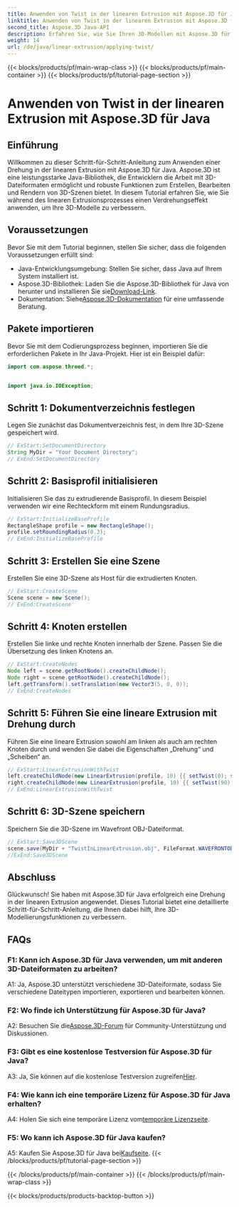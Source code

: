 ```yaml
---
title: Anwenden von Twist in der linearen Extrusion mit Aspose.3D für Java
linktitle: Anwenden von Twist in der linearen Extrusion mit Aspose.3D für Java
second_title: Aspose.3D Java-API
description: Erfahren Sie, wie Sie Ihren 3D-Modellen mit Aspose.3D für Java eine besondere Note verleihen. Befolgen Sie unsere Schritt-für-Schritt-Anleitung für verbesserte lineare Extrusionseffekte.
weight: 14
url: /de/java/linear-extrusion/applying-twist/
---
```


{{< blocks/products/pf/main-wrap-class >}}
{{< blocks/products/pf/main-container >}}
{{< blocks/products/pf/tutorial-page-section >}}

# Anwenden von Twist in der linearen Extrusion mit Aspose.3D für Java

## Einführung

Willkommen zu dieser Schritt-für-Schritt-Anleitung zum Anwenden einer Drehung in der linearen Extrusion mit Aspose.3D für Java. Aspose.3D ist eine leistungsstarke Java-Bibliothek, die Entwicklern die Arbeit mit 3D-Dateiformaten ermöglicht und robuste Funktionen zum Erstellen, Bearbeiten und Rendern von 3D-Szenen bietet. In diesem Tutorial erfahren Sie, wie Sie während des linearen Extrusionsprozesses einen Verdrehungseffekt anwenden, um Ihre 3D-Modelle zu verbessern.

## Voraussetzungen

Bevor Sie mit dem Tutorial beginnen, stellen Sie sicher, dass die folgenden Voraussetzungen erfüllt sind:

- Java-Entwicklungsumgebung: Stellen Sie sicher, dass Java auf Ihrem System installiert ist.
-  Aspose.3D-Bibliothek: Laden Sie die Aspose.3D-Bibliothek für Java von herunter und installieren Sie sie[Download-Link](https://releases.aspose.com/3d/java/).
-  Dokumentation: Siehe[Aspose.3D-Dokumentation](https://reference.aspose.com/3d/java/) für eine umfassende Beratung.

## Pakete importieren

Bevor Sie mit dem Codierungsprozess beginnen, importieren Sie die erforderlichen Pakete in Ihr Java-Projekt. Hier ist ein Beispiel dafür:

```java
import com.aspose.threed.*;


import java.io.IOException;
```

## Schritt 1: Dokumentverzeichnis festlegen

Legen Sie zunächst das Dokumentverzeichnis fest, in dem Ihre 3D-Szene gespeichert wird.

```java
// ExStart:SetDocumentDirectory
String MyDir = "Your Document Directory";
// ExEnd:SetDocumentDirectory
```

## Schritt 2: Basisprofil initialisieren

Initialisieren Sie das zu extrudierende Basisprofil. In diesem Beispiel verwenden wir eine Rechteckform mit einem Rundungsradius.

```java
// ExStart:InitializeBaseProfile
RectangleShape profile = new RectangleShape();
profile.setRoundingRadius(0.3);
// ExEnd:InitializeBaseProfile
```

## Schritt 3: Erstellen Sie eine Szene

Erstellen Sie eine 3D-Szene als Host für die extrudierten Knoten.

```java
// ExStart:CreateScene
Scene scene = new Scene();
// ExEnd:CreateScene
```

## Schritt 4: Knoten erstellen

Erstellen Sie linke und rechte Knoten innerhalb der Szene. Passen Sie die Übersetzung des linken Knotens an.

```java
// ExStart:CreateNodes
Node left = scene.getRootNode().createChildNode();
Node right = scene.getRootNode().createChildNode();
left.getTransform().setTranslation(new Vector3(5, 0, 0));
// ExEnd:CreateNodes
```

## Schritt 5: Führen Sie eine lineare Extrusion mit Drehung durch

Führen Sie eine lineare Extrusion sowohl am linken als auch am rechten Knoten durch und wenden Sie dabei die Eigenschaften „Drehung“ und „Scheiben“ an.

```java
// ExStart:LinearExtrusionWithTwist
left.createChildNode(new LinearExtrusion(profile, 10) {{ setTwist(0); setSlices(100); }});
right.createChildNode(new LinearExtrusion(profile, 10) {{ setTwist(90); setSlices(100); }});
// ExEnd:LinearExtrusionWithTwist
```

## Schritt 6: 3D-Szene speichern

Speichern Sie die 3D-Szene im Wavefront OBJ-Dateiformat.

```java
// ExStart:Save3DScene
scene.save(MyDir + "TwistInLinearExtrusion.obj", FileFormat.WAVEFRONTOBJ);
//ExEnd:Save3DScene
```

## Abschluss

Glückwunsch! Sie haben mit Aspose.3D für Java erfolgreich eine Drehung in der linearen Extrusion angewendet. Dieses Tutorial bietet eine detaillierte Schritt-für-Schritt-Anleitung, die Ihnen dabei hilft, Ihre 3D-Modellierungsfunktionen zu verbessern.

## FAQs

### F1: Kann ich Aspose.3D für Java verwenden, um mit anderen 3D-Dateiformaten zu arbeiten?

A1: Ja, Aspose.3D unterstützt verschiedene 3D-Dateiformate, sodass Sie verschiedene Dateitypen importieren, exportieren und bearbeiten können.

### F2: Wo finde ich Unterstützung für Aspose.3D für Java?

 A2: Besuchen Sie die[Aspose.3D-Forum](https://forum.aspose.com/c/3d/18) für Community-Unterstützung und Diskussionen.

### F3: Gibt es eine kostenlose Testversion für Aspose.3D für Java?

 A3: Ja, Sie können auf die kostenlose Testversion zugreifen[Hier](https://releases.aspose.com/).

### F4: Wie kann ich eine temporäre Lizenz für Aspose.3D für Java erhalten?

 A4: Holen Sie sich eine temporäre Lizenz vom[temporäre Lizenzseite](https://purchase.aspose.com/temporary-license/).

### F5: Wo kann ich Aspose.3D für Java kaufen?

 A5: Kaufen Sie Aspose.3D für Java bei[Kaufseite](https://purchase.aspose.com/buy).
{{< /blocks/products/pf/tutorial-page-section >}}

{{< /blocks/products/pf/main-container >}}
{{< /blocks/products/pf/main-wrap-class >}}

{{< blocks/products/products-backtop-button >}}
